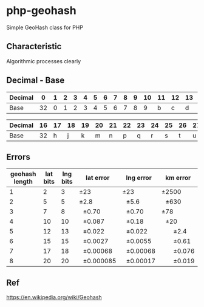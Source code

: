 # php-geohash

Simple GeoHash class for PHP

## Characteristic

Algorithmic processes clearly 

## Decimal - Base

|Decimal | 0 | 1 | 2 | 3 |  4 | 5 | 6 |  7| 8  | 9 | 10 | 11 | 12 | 13 | 14 | 15|
|--|--|--|--|--|--|--|--|--|--|--|--|--|--|--|--|--|
Base| 32|0|1|2|3|4|5|6|7|8|9|b|c|d|e|f|g


|Decimal|16|17|18|19|20|21|22|23|24|25|26|27|28|29|30|31|
--|--|--|--|--|--|--|--|--|--|--|--|--|--|--|--|--
|Base| 32|h|j|k|m|n|p|q|r|s|t|u|v|w|x|y|z|


## Errors

|geohash length | lat bits | lng bits | lat error | lng error | km error|
|--|--|--|--|--|--|
|1|2|3|±23|±23|±2500|
|2|5|5 |±2.8| ±5.6| ±630|
|3|7|8| ±0.70| ±0.70  |±78|
|4|10|10| ±0.087| ±0.18 | ±20|
|5|12|13| ±0.022| ±0.022|   ±2.4|
|6|15|15| ±0.0027| ±0.0055|   ±0.61|
|7|17|18| ±0.00068| ±0.00068|   ±0.076|
|8|20|20| ±0.000085| ±0.00017|   ±0.019|



## Ref

https://en.wikipedia.org/wiki/Geohash